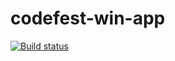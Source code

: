codefest-win-app
================

[![Build status](https://ci.appveyor.com/api/projects/status/130s6s6hyl697gjx?svg=true)](https://ci.appveyor.com/project/DenisIvanov/codefest-win-app)
